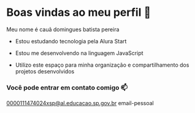 # Boas vindas ao meu perfil 🖤


Meu nome é cauã domingues batista pereira

- Estou estudando tecnologia pela Alura Start

- Estou me desenvolvendo na linguagem JavaScript

- Utilizo este espaço para minha organização e compartilhamento dos projetos desenvolvidos


### Você pode entrar em contato comigo 📫


0000111474024xsp@al.educacao.sp.gov.br
email-pessoal
